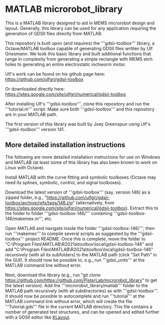 # MATLAB microrobot_library

This is a MATLAB library designed to aid in MEMS microrobot design and layout. Generally, this library can be used for any application requiring the generation of GDSII files directly from MATLAB.  

This repository is built upon (and requires) the '''gdsii-toolbox''' library, a Octave/MATLAB toolbox capable of generating GDSII files written by Ulf Griesmann. We took this basic library and built additional functions that range in complexity from generating a simple rectangle with MEMS etch holes to generating an entire electrostatic inchworm motor. 

Ulf's work can be found on his github page here: https://github.com/ulfgri/gdsii-toolbox

Or downloaded directly here: https://sites.google.com/site/ulfgri/numerical/gdsii-toolbox

After installing Ulf's '''gdsii-toolbox''', clone this repository and run the '''tutorial.m''' script. Make sure both '''gdsii-toolbox''' and this repository are in your MATLAB path.   

The first version of this library was built by Joey Greenspun using Ulf's '''gdsii-toolbox''' version 141. 

## More detailed installation instructions

The following are more detailed installation instructions for use on Windows and MATLAB (at least some of this library has also been known to work on Linux with Octave).

Install MATLAB with the curve fitting and symbolic toolboxes (Octave may need its splines, symbolic, control, and signal toolboxes).

Download the latest version of '''gdsii-toolbox''' (say, version 146) as a zipped folder, e.g., "https://github.com/ulfgri/gdsii-toolbox/archive/refs/tags/146.zip" (alternatively, from https://sites.google.com/site/ulfgri/numerical/gdsii-toolbox). Extract this to the folder to folder '''gdsii-toolbox-146/''' containing '''gdsii-toolbox-146/makemex.m''', etc.

Open MATLAB and navigate inside the folder '''gdsii-toolbox-146/''', then run '''makemex''' to compile several scripts as suggested by the '''gdsii-toolbox''' project README. Once this is complete, move the folder to "C:\Program Files\MATLAB\R2021a\toolbox\local\gdsii-toolbox-146" and add "C:\Program Files\MATLAB\R2021a\toolbox\local\gdsii-toolbox-146" recursively (with all its subfolders) to the MATLAB path (click "Set Path" in the GUI). It should now be possible to, e.g., run '''gdsii_units''' at the MATLAB command line without error.

Next, download this library (e.g., run "git clone https://github.com/https://github.com/PisterLab/microrobot_library" to get the latest version). Add the '''microrobot_library/matlab''' folder to the MATLAB path recursively (with all subdirectories) as with '''gdsii-toolbox'''. It should now be possible to autocomplete and run '''tutorial''' at the MATLAB command line without error, which will create the file '''Tutorial.gds''' file in the current MATLAB directory. This file contains a number of generated test structures, and can be opened and edited further with a GDSII editor like [KLayout](https://klayout.de/).
